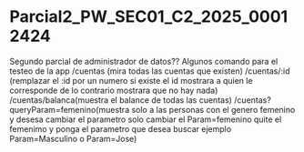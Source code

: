 # Parcial2_PW_SEC01_C2_2025_00012424
Segundo parcial de administrador de datos??
Algunos comando para el testeo de la app
/cuentas (mira todas las cuentas que existen)
/cuentas/:id (remplazar el :id por un numero si existe el id mostrara a quien le corresponde de lo contrario mostrara que no hay nada)
/cuentas/balanca(muestra el balance de todas las cuentas)
/cuentas?queryParam=femenino(muestra solo a las personas con el genero femenino y desesa cambiar el parametro solo cambiar el Param=femenino quite el femenimo y ponga el parametro que desea buscar ejemplo Param=Masculino o Param=Jose)